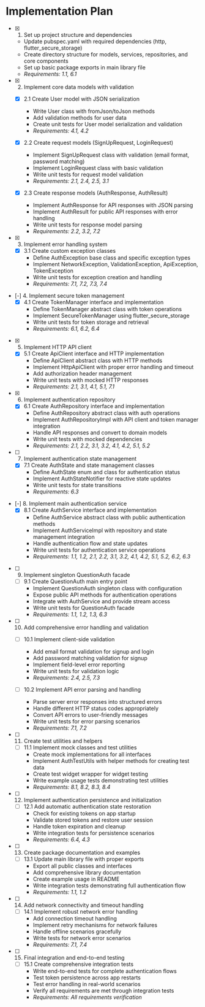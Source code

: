 # Implementation Plan

- [x] 1. Set up project structure and dependencies
  - Update pubspec.yaml with required dependencies (http, flutter_secure_storage)
  - Create directory structure for models, services, repositories, and core components
  - Set up basic package exports in main library file
  - _Requirements: 1.1, 6.1_

- [x] 2. Implement core data models with validation
  - [x] 2.1 Create User model with JSON serialization
    - Write User class with fromJson/toJson methods
    - Add validation methods for user data
    - Create unit tests for User model serialization and validation
    - _Requirements: 4.1, 4.2_

  - [x] 2.2 Create request models (SignUpRequest, LoginRequest)
    - Implement SignUpRequest class with validation (email format, password matching)
    - Implement LoginRequest class with basic validation
    - Write unit tests for request model validation
    - _Requirements: 2.1, 2.4, 2.5, 3.1_

  - [x] 2.3 Create response models (AuthResponse, AuthResult)
    - Implement AuthResponse for API responses with JSON parsing
    - Implement AuthResult for public API responses with error handling
    - Write unit tests for response model parsing
    - _Requirements: 2.2, 3.2, 7.2_

- [x] 3. Implement error handling system
  - [x] 3.1 Create custom exception classes
    - Define AuthException base class and specific exception types
    - Implement NetworkException, ValidationException, ApiException, TokenException
    - Write unit tests for exception creation and handling
    - _Requirements: 7.1, 7.2, 7.3, 7.4_

- [-] 4. Implement secure token management
  - [x] 4.1 Create TokenManager interface and implementation
    - Define TokenManager abstract class with token operations
    - Implement SecureTokenManager using flutter_secure_storage
    - Write unit tests for token storage and retrieval
    - _Requirements: 6.1, 6.2, 6.4_

- [x] 5. Implement HTTP API client
  - [x] 5.1 Create ApiClient interface and HTTP implementation
    - Define ApiClient abstract class with HTTP methods
    - Implement HttpApiClient with proper error handling and timeout
    - Add authorization header management
    - Write unit tests with mocked HTTP responses
    - _Requirements: 2.1, 3.1, 4.1, 5.1, 7.1_

- [x] 6. Implement authentication repository
  - [x] 6.1 Create AuthRepository interface and implementation
    - Define AuthRepository abstract class with auth operations
    - Implement AuthRepositoryImpl with API client and token manager integration
    - Handle API responses and convert to domain models
    - Write unit tests with mocked dependencies
    - _Requirements: 2.1, 2.2, 3.1, 3.2, 4.1, 4.2, 5.1, 5.2_

- [ ] 7. Implement authentication state management
  - [x] 7.1 Create AuthState and state management classes
    - Define AuthState enum and class for authentication status
    - Implement AuthStateNotifier for reactive state updates
    - Write unit tests for state transitions
    - _Requirements: 6.3_

- [-] 8. Implement main authentication service
  - [x] 8.1 Create AuthService interface and implementation
    - Define AuthService abstract class with public authentication methods
    - Implement AuthServiceImpl with repository and state management integration
    - Handle authentication flow and state updates
    - Write unit tests for authentication service operations
    - _Requirements: 1.1, 1.2, 2.1, 2.2, 3.1, 3.2, 4.1, 4.2, 5.1, 5.2, 6.2, 6.3_

- [ ] 9. Implement singleton QuestionAuth facade
  - [ ] 9.1 Create QuestionAuth main entry point
    - Implement QuestionAuth singleton class with configuration
    - Expose public API methods for authentication operations
    - Integrate with AuthService and provide stream access
    - Write unit tests for QuestionAuth facade
    - _Requirements: 1.1, 1.2, 1.3, 6.3_

- [ ] 10. Add comprehensive error handling and validation
  - [ ] 10.1 Implement client-side validation
    - Add email format validation for signup and login
    - Add password matching validation for signup
    - Implement field-level error reporting
    - Write unit tests for validation logic
    - _Requirements: 2.4, 2.5, 7.3_

  - [ ] 10.2 Implement API error parsing and handling
    - Parse server error responses into structured errors
    - Handle different HTTP status codes appropriately
    - Convert API errors to user-friendly messages
    - Write unit tests for error parsing scenarios
    - _Requirements: 7.1, 7.2_

- [ ] 11. Create test utilities and helpers
  - [ ] 11.1 Implement mock classes and test utilities
    - Create mock implementations for all interfaces
    - Implement AuthTestUtils with helper methods for creating test data
    - Create test widget wrapper for widget testing
    - Write example usage tests demonstrating test utilities
    - _Requirements: 8.1, 8.2, 8.3, 8.4_

- [ ] 12. Implement authentication persistence and initialization
  - [ ] 12.1 Add automatic authentication state restoration
    - Check for existing tokens on app startup
    - Validate stored tokens and restore user session
    - Handle token expiration and cleanup
    - Write integration tests for persistence scenarios
    - _Requirements: 6.4, 4.3_

- [ ] 13. Create package documentation and examples
  - [ ] 13.1 Update main library file with proper exports
    - Export all public classes and interfaces
    - Add comprehensive library documentation
    - Create example usage in README
    - Write integration tests demonstrating full authentication flow
    - _Requirements: 1.1, 1.2_

- [ ] 14. Add network connectivity and timeout handling
  - [ ] 14.1 Implement robust network error handling
    - Add connection timeout handling
    - Implement retry mechanisms for network failures
    - Handle offline scenarios gracefully
    - Write tests for network error scenarios
    - _Requirements: 7.1, 7.4_

- [ ] 15. Final integration and end-to-end testing
  - [ ] 15.1 Create comprehensive integration tests
    - Write end-to-end tests for complete authentication flows
    - Test token persistence across app restarts
    - Test error handling in real-world scenarios
    - Verify all requirements are met through integration tests
    - _Requirements: All requirements verification_